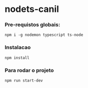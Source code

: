 # nodets-canil

### Pre-requistos globais:
`npm i -g nodemon typescript ts-node`

### Instalacao
`npm install`

### Para rodar o projeto
`npm run start-dev`